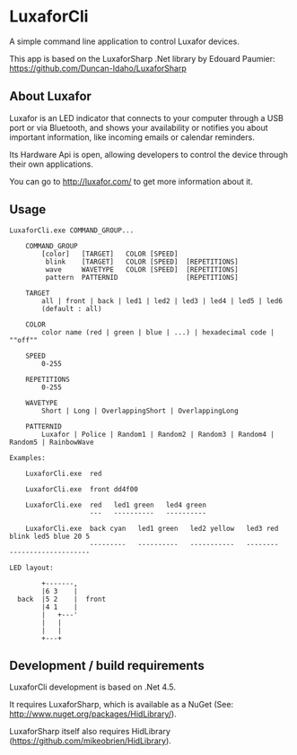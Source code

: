 # LuxaforCli

A simple command line application to control Luxafor devices.

This app is based on the LuxaforSharp .Net library by Edouard Paumier:  
https://github.com/Duncan-Idaho/LuxaforSharp

## About Luxafor

Luxafor is an LED indicator that connects to your computer through a USB port 
or via Bluetooth, and shows your availability or notifies you about important 
information, like incoming emails or calendar reminders.

Its Hardware Api is open, allowing developers to control the device through
their own applications.

You can go to http://luxafor.com/ to get more information about it.

## Usage

    LuxaforCli.exe COMMAND_GROUP...

        COMMAND_GROUP
            [color]   [TARGET]   COLOR [SPEED]
             blink    [TARGET]   COLOR [SPEED]  [REPETITIONS]
             wave     WAVETYPE   COLOR [SPEED]  [REPETITIONS]
             pattern  PATTERNID                 [REPETITIONS]
    
        TARGET
            all | front | back | led1 | led2 | led3 | led4 | led5 | led6
            (default : all)
    
        COLOR
            color name (red | green | blue | ...) | hexadecimal code | ""off""
    
        SPEED
            0-255
    
        REPETITIONS
            0-255
    
        WAVETYPE
            Short | Long | OverlappingShort | OverlappingLong
    
        PATTERNID
            Luxafor | Police | Random1 | Random2 | Random3 | Random4 | Random5 | RainbowWave
    
    Examples:
    
        LuxaforCli.exe  red

        LuxaforCli.exe  front dd4f00

        LuxaforCli.exe  red   led1 green   led4 green
                        ---   ----------   ----------

        LuxaforCli.exe  back cyan   led1 green   led2 yellow   led3 red   blink led5 blue 20 5
                        ---------   ----------   -----------   --------   --------------------
    
    LED layout:
    
            +-------,
            |6 3    |
      back  |5 2    |  front
            |4 1    |
            |   +---'
            |   |
            |   |
            +---+

## Development / build requirements

LuxaforCli development is based on .Net 4.5.

It requires LuxaforSharp, which is available as a NuGet (See: http://www.nuget.org/packages/HidLibrary/).

LuxaforSharp itself also requires HidLibrary (https://github.com/mikeobrien/HidLibrary).
